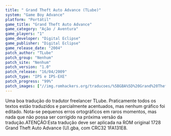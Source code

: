 ```yaml
---
title: " Grand Theft Auto Advance (TLube)"
system: "Game Boy Advance"
platform: "Portátil"
game_title: "Grand Theft Auto Advance"
game_category: "Ação / Aventura"
game_players: "1"
game_developer: "Digital Eclipse"
game_publisher: "Digital Eclipse"
game_release_date: "2004"
patch_author: "TLube"
patch_group: "Nenhum"
patch_site: "Nenhum"
patch_version: "1.0"
patch_release: "16/04/2009"
patch_type: "IPS e IPS-EXE"
patch_progress: "99%"
patch_images: ["//img.romhackers.org/traducoes/%5BGBA%5D%20Grand%20Theft%20Auto%20Advance%20-%20TLube%20-%201.png","//img.romhackers.org/traducoes/%5BGBA%5D%20Grand%20Theft%20Auto%20Advance%20-%20TLube%20-%202.png","//img.romhackers.org/traducoes/%5BGBA%5D%20Grand%20Theft%20Auto%20Advance%20-%20TLube%20-%203.png"]
---
```

Uma boa tradução do tradutor freelancer TLube. Praticamente todos os textos estão traduzidos e parcialmente acentuados, mas nenhum gráfico foi editado. Nota-se pequenos erros ortográficos em raros momentos, mas nada que não possa ser corrigido na próxima versão da tradução.ATENÇÃO:Esta tradução deve ser aplicada na ROM original 1728 Grand Theft Auto Advance (U).gba, com CRC32 1FA131E8.